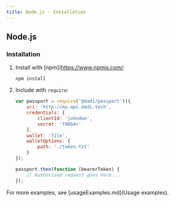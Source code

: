```yaml
---
title: Node.js - Installation
---
```


## Node.js

### Installation

1. Install with [npm](https://www.npmjs.com/:

	```
	npm install
	```

2. Include with `require`:
	
	```js
	var passport = require('@dadi/passport')({
		uri: 'http://my-api.dadi.tech',
		credentials: {
			clientId: 'johndoe',
			secret: 'f00b4r'		
		},
		wallet: 'file',
		walletOptions: {
			path: './token.txt'
		}
	});

	passport.then(function (bearerToken) {
	    // Authorised request goes here...
	});
	```

For more examples, see [usageExamples.md](Usage examples).